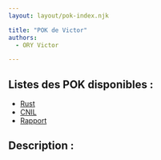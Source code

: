 ```yaml
---
layout: layout/pok-index.njk

title: "POK de Victor"
authors:
  - ORY Victor 

---
```

## Listes des POK disponibles :

- [Rust](./temps-1)
- [CNIL](./temps-2)
- [Rapport](./temps-3/)

## Description :
